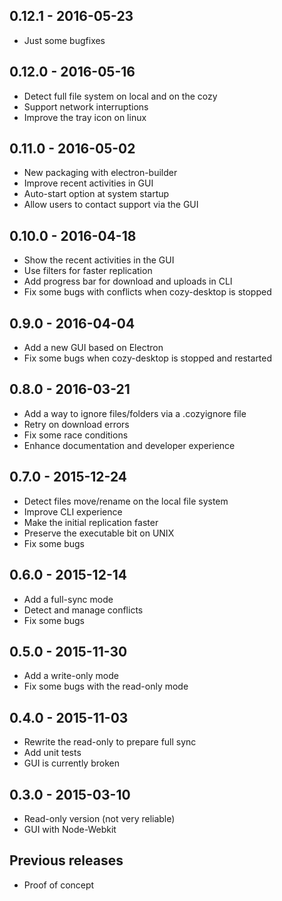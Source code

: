 ## 0.12.1 - 2016-05-23

* Just some bugfixes

## 0.12.0 - 2016-05-16

* Detect full file system on local and on the cozy
* Support network interruptions
* Improve the tray icon on linux

## 0.11.0 - 2016-05-02

* New packaging with electron-builder
* Improve recent activities in GUI
* Auto-start option at system startup
* Allow users to contact support via the GUI

## 0.10.0 - 2016-04-18

- Show the recent activities in the GUI
- Use filters for faster replication
- Add progress bar for download and uploads in CLI
- Fix some bugs with conflicts when cozy-desktop is stopped

## 0.9.0 - 2016-04-04

* Add a new GUI based on Electron
* Fix some bugs when cozy-desktop is stopped and restarted

## 0.8.0 - 2016-03-21

- Add a way to ignore files/folders via a .cozyignore file
- Retry on download errors
- Fix some race conditions
- Enhance documentation and developer experience

## 0.7.0 - 2015-12-24

* Detect files move/rename on the local file system
* Improve CLI experience
* Make the initial replication faster
* Preserve the executable bit on UNIX
* Fix some bugs

## 0.6.0 - 2015-12-14

* Add a full-sync mode
* Detect and manage conflicts
* Fix some bugs

## 0.5.0 - 2015-11-30

- Add a write-only mode
- Fix some bugs with the read-only mode

## 0.4.0 - 2015-11-03

* Rewrite the read-only to prepare full sync
* Add unit tests
* GUI is currently broken

## 0.3.0 - 2015-03-10

* Read-only version (not very reliable)
* GUI with Node-Webkit

## Previous releases

* Proof of concept

